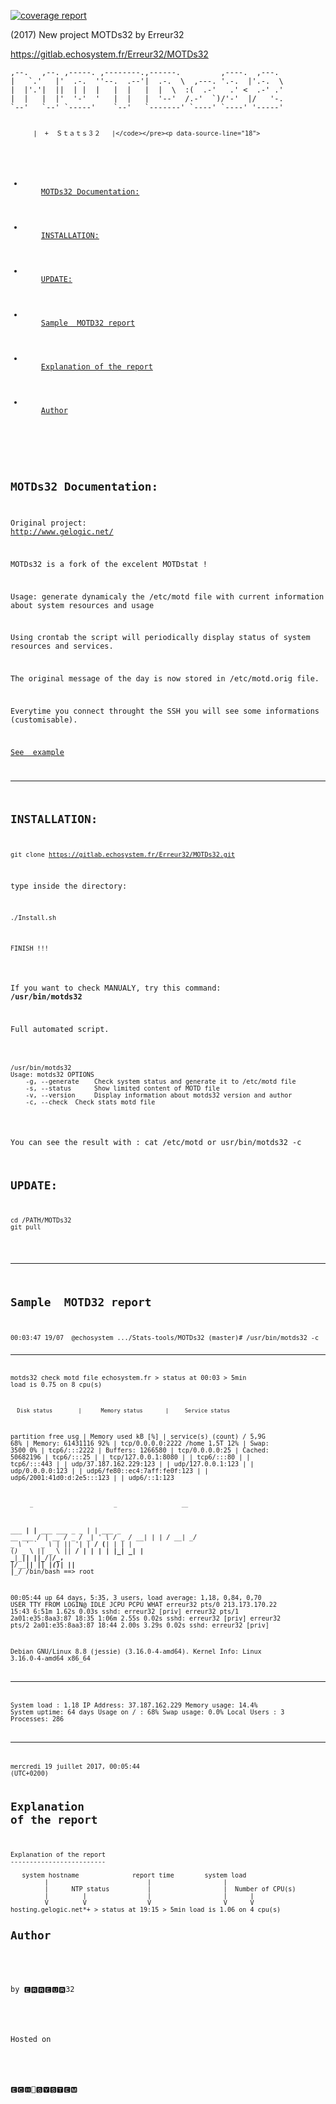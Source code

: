 <article class="markdown-body" id="preview" style="padding-bottom: 1172px;"><p data-source-line="2"><a href="https://gitlab.echosystem.fr/Erreur32/MOTDs32/commits/master"><img src="https://gitlab.echosystem.fr/Erreur32/MOTDs32/badges/master/coverage.svg" alt="coverage report"></a></p>
<p data-source-line="6">(2017) New project MOTDs32 by Erreur32</p>
<p data-source-line="8"><a href="https://gitlab.echosystem.fr/Erreur32/MOTDs32">https://gitlab.echosystem.fr/Erreur32/MOTDs32</a></p>
<pre data-source-line="10"><code class="hljs">,--.   ,--. ,-----. ,--------.,------.         ,----.  ,---.
|   `.'   |'  .-.  ''--.  .--'|  .-.  \  ,---. '.-.  |'.-.  \
|  |'.'|  ||  | |  |   |  |   |  |  \  :(  .-'   .' &lt;  .-' .'
|  |   |  |'  '-'  '   |  |   |  '--'  /.-'  `)/'-'  |/   '-.
`--'   `--' `-----'    `--'   `-------' `----' `----' '-----'

          |  +	Ｓｔａｔｓ３２   |</code></pre><p data-source-line="18">
</p><ul class="toc">
  <li>
    <a href="#motds32-documentation">MOTDs32 Documentation:</a>
  </li>
  <li>
    <a href="#installation">INSTALLATION:</a>
  </li>
  <li>
    <a href="#update">UPDATE:</a>
  </li>
  <li>
    <a href="#sample-motd32-report">Sample  MOTD32 report</a>
  </li>
  <li>
    <a href="#explanation-of-the-report">Explanation of the report</a>
  </li>
  <li>
    <a href="#author">Author</a>
  </li>
</ul>
<p></p>
<h2 id="motds32-documentation" data-source-line="20"><a class="anchor" href="#motds32-documentation"><span class="octicon octicon-link"></span></a>MOTDs32 Documentation:</h2>
<p data-source-line="23">Original project:
<a href="http://www.gelogic.net/">http://www.gelogic.net/</a></p>
<p data-source-line="26">MOTDs32 is a fork of the excelent MOTDstat !</p>
<p data-source-line="28">Usage: generate dynamicaly the /etc/motd file with current information about system resources and usage</p>
<p data-source-line="30">Using crontab the script will periodically display status of system resources and services.</p>
<p data-source-line="32">The original message of the day is now stored in /etc/motd.orig file.</p>
<p data-source-line="34">Everytime you connect throught the SSH you will see some informations (customisable).</p>
<p data-source-line="37"><a href="https://gitlab.echosystem.fr/Erreur32/MOTDs32/blob/master/README.md#sample-motd32-report">See  example</a></p>
<hr>
<h2 id="installation" data-source-line="44"><a class="anchor" href="#installation"><span class="octicon octicon-link"></span></a>INSTALLATION:</h2>
<p data-source-line="46"><code class="hljs">git clone <a href="https://gitlab.echosystem.fr/Erreur32/MOTDs32.git">https://gitlab.echosystem.fr/Erreur32/MOTDs32.git</a></code></p>
<p data-source-line="48">type inside the directory:</p>
<pre data-source-line="50"><code class="hljs">./Install.sh</code></pre>
<pre data-source-line="50"><code class="hljs">FINISH !!!</code></pre>

If you want to check MANUALY, try this command: **/usr/bin/motds32**
 

Full automated script.

<pre data-source-line="50"><code class="hljs">  
/usr/bin/motds32
Usage: motds32 OPTIONS
    -g, --generate    Check system status and generate it to /etc/motd file
    -s, --status      Show limited content of MOTD file
    -v, --version     Display information about motds32 version and author
    -c, --check  Check stats motd file
</code></pre>

You can see the result with : cat /etc/motd or usr/bin/motds32 -c

<h2 id="update" data-source-line="52"><a class="anchor" href="#update"><span class="octicon octicon-link"></span></a>UPDATE:</h2>
<pre data-source-line="55"><code class="hljs">cd /PATH/MOTDs32
git pull</code></pre>


 
<hr>
<h2 id="sample-motd32-report" data-source-line="74"><a class="anchor" href="#sample-motd32-report"><span class="octicon octicon-link"></span></a>Sample  MOTD32 report</h2>
<pre data-source-line="77"><code class="hljs">00:03:47 19/07  @echosystem .../Stats-tools/MOTDs32 (master)# /usr/bin/motds32 -c
 
--------------------------------------------------

motds32 check motd file
        echosystem.fr  &gt; status at 00:03 &gt; 5min load is 0.75 on 8 cpu(s)

      Disk status        |      Memory status       |     Service status
partition      free  usg | Memory      used kB  [%] | service(s)        (count)
/              5,9G  68% | Memory:    61431116  92% | tcp/0.0.0.0:2222
/home          1,5T  12% | Swap:          3500   0% | tcp6/:::2222
                         | Buffers:    1266580      | tcp/0.0.0.0:25
                         | Cached:    50682196      | tcp6/:::25
                         |                          | tcp/127.0.0.1:8080
                         |                          | tcp6/:::80
                         |                          | tcp6/:::443
                         |                          | udp/37.187.162.229:123
                         |                          | udp/127.0.0.1:123
                         |                          | udp/0.0.0.0:123
                         |                          | udp6/fe80::ec4:7aff:fe0f:123
                         |                          | udp6/2001:41d0:d:2e5:::123
                         |                          | udp6/::1:123

          _                         _                    __
  ___  ___| |__   ___  ___ _   _ ___| |_ ___ _ __ ___    / _|_ __
 / _ \/ __| '_ \ / _ \/ __| | | / __| __/ _ \ '_ ` _ \  | |_| '__|
|  __/ (__| | | | (_) \__ \ |_| \__ \ ||  __/ | | | | |_|  _| |
 \___|\___|_| |_|\___/|___/\__, |___/\__\___|_| |_| |_(_)_| |_|
                           |___/
/bin/bash ==&gt; root

 00:05:44 up 64 days,  5:35,  3 users,  load average: 1,18, 0,84, 0,70
USER     TTY      FROM             LOGIN@   IDLE   JCPU   PCPU WHAT
erreur32 pts/0    213.173.170.22   15:43    6:51m  1.62s  0.03s sshd: erreur32 [priv]
erreur32 pts/1    2a01:e35:8aa3:87 18:35    1:06m  2.55s  0.02s sshd: erreur32 [priv]
erreur32 pts/2    2a01:e35:8aa3:87 18:44    2.00s  3.29s  0.02s sshd: erreur32 [priv]

Debian GNU/Linux 8.8 (jessie) (3.16.0-4-amd64).
Kernel Info:    Linux 3.16.0-4-amd64 x86_64

-----------     ---     ------------    ----------
System load :   1.18    IP Address:     37.187.162.229
Memory usage:   14.4%   System uptime:  64 days
Usage on /  :   68%     Swap usage:     0.0%
Local Users :   3       Processes:      286
-----------     ---     ------------    ----------

  mercredi 19 juillet 2017, 00:05:44 (UTC+0200)</code></pre><h2 id="explanation-of-the-report" data-source-line="127"><a class="anchor" href="#explanation-of-the-report"><span class="octicon octicon-link"></span></a>Explanation of the report</h2>
<pre data-source-line="129"><code class="hljs">Explanation of the report
-------------------------

   system hostname              report time        system load
         |                          |                   |
         |      NTP status          |                   |  Number of CPU(s)
         |         |                |                   |      |
         V         V                V                   V      V                  
hosting.gelogic.net*+ &gt; status at 19:15 &gt; 5min load is 1.06 on 4 cpu(s)</code></pre><h2 id="author" data-source-line="144"><a class="anchor" href="#author"><span class="octicon octicon-link"></span></a>Author</h2>
<div class="success" data-source-line="146">
<p>by 🅴🆁🆁🅴🆄🆁32</p>
</div>
<div class="warning" data-source-line="152">
<p>Hosted on</p>
</div>
<div class="info" data-source-line="158">
<p>🅴🅲🅷🔵🆂🆈🆂🆃🅴🅼</p>
</div>
</article>